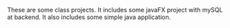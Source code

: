 These are some class projects. It includes some javaFX project with mySQL at backend. It also includes some simple java application.
